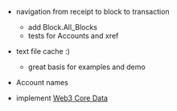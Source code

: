 
- navigation from receipt to block to transaction
  - add Block.All_Blocks
  - tests for Accounts and xref 

- text file cache :)
  - great basis for examples and demo

- Account names
- implement [Web3 Core Data](https://web3py.readthedocs.io/en/stable/overview.html?highlight=account#api)
